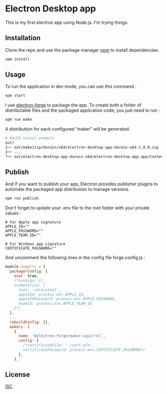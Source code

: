 # Electron Desktop app

This is my first electron app using Node.js. I'm trying things.

## Installation

Clone the repo and use the package manager [npm](https://www.npmjs.com/) to install dependencies.

```bash
npm install
```

## Usage

To run the application in dev mode, you can use this command :
```bash
npm start
```
I use [electron-forge](https://www.electronforge.io/) to package the app.
To create both a folder of distributable files and the packaged application code, you just need to run :
```bash
npm run make
```
A distribution for each configured “maker” will be generated.

```bash
# MacOS output example
out/
├── out/make/zip/darwin/x64/electron-desktop-app-darwin-x64-1.0.0.zip
├── ...
└── out/electron-desktop-app-darwin-x64/electron-desktop-app.app/Contents/MacOS/electron-desktop-app
```

## Publish
And if you want to publish your app, Electron provides publisher plugins to automate the packaged app distribution to manage versions.
```bash
npm run publish
```
Don't forget to update your .env file to the root folder with your private values :
```env
# For Apple app signature
APPLE_ID=""
APPLE_PASSWORD=""
APPLE_TEAM_ID=""

# For Windows app signature
CERTIFICATE_PASSWORD=""
```

And uncomment the following lines in the config file forge.config.js :
```javascript
module.exports = {
  packagerConfig: {
    asar: true,
    /*osxSign: {},
    osxNotarize: {
      tool: 'notarytool',
      appleId: process.env.APPLE_ID,
      appleIdPassword: process.env.APPLE_PASSWORD,
      teamId: process.env.APPLE_TEAM_ID
    }*/
  },
  ...
  rebuildConfig: {},
  makers: [
    {
      name: '@electron-forge/maker-squirrel',
      config: {
        /*certificateFile: './cert.pfx',
        certificatePassword: process.env.CERTIFICATE_PASSWORD*/
      },
    },
```

## License

[ISC](https://www.isc.org/licenses/)
